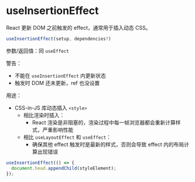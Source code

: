 # useInsertionEffect

React 更新 DOM 之前触发的 effect，通常用于插入动态 CSS。

```js
useInsertionEffect(setup, dependencies?)
```

参数/返回值：同 `useEffect`

警告：

- 不能在 `useInsertionEffect` 内更新状态
- 触发时 DOM 还未更新，ref 也没设置

用途：

- CSS-in-JS 库动态插入 `<style>`
  - 相比渲染时插入：
    - React 渲染是非阻塞的，渲染过程中每一帧浏览器都会重新计算样式，严重影响性能
  - 相比 `useLayoutEffect` 和 `useEffect`：
    - 确保其他 effect 触发时是最新的样式，否则会导致 effect 内的布局计算出现错误

```js
useInsertionEffect(() => {
  document.head.appendChild(styleElement);
});
```
